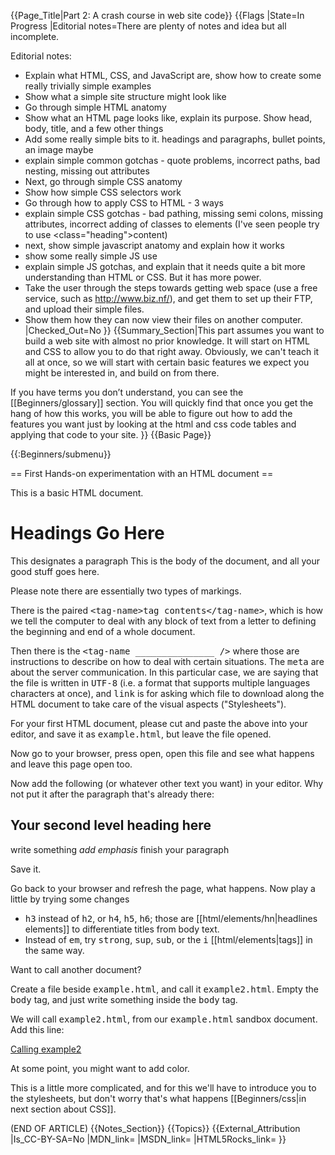 {{Page_Title|Part 2: A crash course in web site code}}
{{Flags
|State=In Progress
|Editorial notes=There are plenty of notes and idea but all incomplete.

Editorial notes:
* Explain what HTML, CSS, and JavaScript are, show how to create some really trivially simple examples
* Show what a simple site structure might look like
* Go through simple HTML anatomy
* Show what an HTML page looks like, explain its purpose. Show head, body, title, and a few other things
* Add some really simple bits to it. headings and paragraphs, bullet points, an image maybe
* explain simple common gotchas - quote problems, incorrect paths, bad nesting, missing out attributes
* Next, go through simple CSS anatomy
* Show how simple CSS selectors work
* Go through how to apply CSS to HTML - 3 ways
* explain simple CSS gotchas - bad pathing, missing semi colons, missing attributes, incorrect adding of classes to elements (I've seen people try to use <class="heading">content</class>) 
* next, show simple javascript anatomy and explain how it works
* show some really simple JS use
* explain simple JS gotchas, and explain that it needs quite a bit more understanding than HTML or CSS. But it has more power.
* Take the user through the steps towards getting web space (use a free service, such as http://www.biz.nf/), and get them to set up their FTP, and upload their simple files.
* Show them how they can now view their files on another computer.
|Checked_Out=No
}}
{{Summary_Section|This part assumes you want to build a web site with almost no prior knowledge. It will start on HTML and CSS to allow you to do that right away.  Obviously, we can't teach it all at once, so we will start with certain basic features we expect you might be interested in, and build on from there.

If you have terms you don’t understand, you can see the [[Beginners/glossary]] section.
You will quickly find that once you get the hang of how this works, you will be able to figure out how to add the features you want just by looking at the html and css code tables and applying that code to your site.
}}
{{Basic Page}}
<!--
Note to contributors: This part provides a very quick "hands dirty" session on HTML, CSS and JavaScript. This page is a rework from the original author, David Herz and hopefully follows the spirit of his idea.

We're not giving all the information - we are just trying to get the reader comfortable and give him/her a sense of achievement to begin with, before they get bored by all the details ;-)

-->
{{:Beginners/submenu}}

== First Hands-on experimentation with an HTML document ==

This is a basic HTML document.

<syntaxHighlight>
<!DOCTYPE html>
<html lang="en">
<head>
 <meta charset="utf-8">
 <title>The Title Bar Title Goes Here</title>
 <link rel="stylesheet" href="stylename.css" type="text/css" media="screen">
</head>
<body>
<h1>Headings Go Here</h1>
<p>This designates a paragraph
 This is the body of the document, and all your good stuff goes here. </p>
</body>
</html>
</syntaxHighlight>

Please note there are essentially two types of markings.  

There is the paired <tt>&lt;tag-name&gt;tag contents&lt;/tag-name&gt;</tt>, which is how we tell the computer to deal with any block of text from a letter to defining the beginning and end of a whole
document.  

Then there is the <tt>&lt;tag-name _______________ /&gt;</tt> where those are instructions to describe on how to deal with certain situations. The <tt>meta</tt> are about the server communication. In this particular case, we are saying that the file is written in <tt>UTF-8</tt> (i.e. a format that supports multiple languages characters at once), and <tt>link</tt> is for asking which file to download along the HTML document to take care of the visual aspects ("Stylesheets").

For your first HTML document, please cut and paste the above into your editor, and save it as <tt>example.html</tt>, but leave the file opened. 

Now go to your browser, press open, open this file and see what happens and leave this page open too.

Now add the following (or whatever other text you want) in your editor.  Why not put it after the paragraph that's already there:

<syntaxHighlight>
<h2>Your second level heading here</h2>
<p>write something <em>add emphasis</em> finish your paragraph </p>
</syntaxHighlight>

Save it.  

Go back to your browser and refresh the page, what happens.  Now play a little by trying some changes 
* <tt>h3</tt> instead of <tt>h2</tt>, or <tt>h4</tt>, <tt>h5</tt>, <tt>h6</tt>; those are [[html/elements/hn|headlines elements]] to differentiate titles from body text.
* Instead of <tt>em</tt>, try <tt>strong</tt>, <tt>sup</tt>, <tt>sub</tt>, or the <tt>i</tt> [[html/elements|tags]] in the same way.

Want to call another document?

Create a file beside <tt>example.html</tt>, and call it <tt>example2.html</tt>. Empty the <tt>body</tt> tag, and just write something inside the <tt>body</tt> tag.

We will call <tt>example2.html</tt>, from our <tt>example.html</tt> sandbox document. Add this line:

<syntaxHighlight>
<a href="example2.html" title="Another HTML file">Calling example2</a>
</syntaxHighlight>


At some point, you might want to add color. 

This is a little more complicated, and for this we'll have to introduce you to the stylesheets, but don't worry that's what happens [[Beginners/css|in next section about CSS]].

(END OF ARTICLE)
{{Notes_Section}}
{{Topics}}
{{External_Attribution
|Is_CC-BY-SA=No
|MDN_link=
|MSDN_link=
|HTML5Rocks_link=
}}